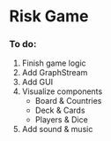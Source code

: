 # Risk Game

### To do:
1. Finish game logic
2. Add GraphStream
3. Add GUI
4. Visualize components
   - Board & Countries
   - Deck & Cards
   - Players & Dice
5. Add sound & music